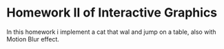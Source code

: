 # Homework II of Interactive Graphics

In this homework i implement a cat that wal and jump on a table, also with Motion Blur effect.
